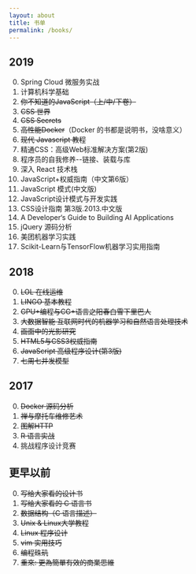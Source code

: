 ```yaml
---
layout: about
title: 书单
permalink: /books/
---
```




## 2019

0. Spring Cloud 微服务实战
0. 计算机科学基础
0. ~~你不知道的JavaScript（上/中/下卷）~~
0. ~~CSS 世界~~
0. ~~CSS Secrets~~
0. ~~高性能Docker~~（Docker 的书都是说明书，没啥意义）
0. ~~现代 Javascript 教程~~
0. 精通CSS：高级Web标准解决方案(第2版)
0. 程序员的自我修养--链接、装载与库
0. 深入 React 技术栈 
0. JavaScript+权威指南（中文第6版）
0. JavaScript 模式(中文版)
0. JavaScript设计模式与开发实践
0. CSS设计指南 第3版.2013.中文版
0. A Developer‘s Guide to Building AI Applications
0. jQuery 源码分析
0. 美团机器学习实践
0. Scikit-Learn与TensorFlow机器学习实用指南

## 2018

0. ~~LOL 在线运维~~
0. ~~LINGO 基本教程~~
0. ~~GPU+编程与CG+语言之阳春白雪下里巴人~~
0. ~~大数据智能 互联网时代的机器学习和自然语言处理技术~~
0. ~~画面中的光影研究~~
0. ~~HTML5与CSS3权威指南~~
0. ~~JavaScript 高级程序设计(第3版)~~
0. ~~七周七并发模型~~

## 2017

0. ~~Docker 源码分析~~
0. ~~禅与摩托车维修艺术~~
0. ~~图解HTTP~~
0. ~~R 语言实战~~
0. 挑战程序设计竞赛

## 更早以前

0. ~~写给大家看的设计书~~
0. ~~写给大家看的 C 语言书~~
0. ~~数据结构（C 语言描述）~~
0. ~~Unix & Linux大学教程~~
0. ~~Linux 程序设计~~
0. ~~vim 实用技巧~~
0. ~~编程珠玑~~
0. ~~重來: 更為簡單有效的商業思維~~

<!--

## PDF 站

* [计算机书籍控](http://bestcbooks.com/recommend/most-influential-book/)
* [周读](http://www.ireadweek.com/)
* [**free-programming-books-zh_CN**](https://github.com/justjavac/free-programming-books-zh_CN)
* [[资源] 前端相关开发书籍资源下载](http://udn.yyuap.com/forum.php?mod=viewthread&tid=55039&extra=page%3D1%26filter%3Ddigest%26digest%3D1)

-->